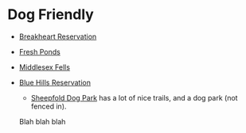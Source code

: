 # Dog Friendly

- [Breakheart Reservation](https://www.mass.gov/locations/breakheart-reservation) 
- [Fresh Ponds](https://www.cambridgema.gov/Water/freshpondreservation/reservationuserinformation/freshpondreservationtrails.aspx)
- [Middlesex Fells](https://www.mass.gov/locations/middlesex-fells-reservation)
- [Blue Hills Reservation](https://www.mass.gov/locations/blue-hills-reservation)
  - [Sheepfold Dog Park](https://www.google.com/search?rlz=1C1CHBF_enUS796US796&sxsrf=ALeKk00jEponfqqBoxvqgns-c-Pp4oQf3w:1607397010116&ei=du7OX5H0LbCzgge7zZuACQ&q=sheepfold%20dog%20park&oq=sheepfold+dog+park&gs_lcp=CgZwc3ktYWIQAzIOCC4QxwEQrwEQyQMQkwIyAggAMgIIADIGCAAQFhAeMgIIJjoECAAQRzoHCCMQyQMQJzoECCMQJzoECAAQQzoICC4QxwEQrwE6BwgAEBQQhwJQhRJYzhlg1BpoAHACeACAAawBiAHwCZIBBDAuMTCYAQCgAQGqAQdnd3Mtd2l6yAEIwAEB&sclient=psy-ab&ved=2ahUKEwii2rO-tL3tAhXCVN8KHb4PDv4QvS4wAHoECAEQIg&uact=5&tbs=lf:1,lf_ui:1&tbm=lcl&rflfq=1&num=10&rldimm=5405684125484635486&lqi=ChJzaGVlcGZvbGQgZG9nIHBhcmtIpOvNn5WrgIAIWjQKEnNoZWVwZm9sZCBkb2cgcGFyaxAAEAEQAhgAGAEYAiISc2hlZXBmb2xkIGRvZyBwYXJr&phdesc=fxFsKTDmwAY&rlst=f#rlfi=hd:;si:5405684125484635486,l,ChJzaGVlcGZvbGQgZG9nIHBhcmtIpOvNn5WrgIAIWjQKEnNoZWVwZm9sZCBkb2cgcGFyaxAAEAEQAhgAGAEYAiISc2hlZXBmb2xkIGRvZyBwYXJr,y,fxFsKTDmwAY;mv:[[42.456851199999996,-71.0925408],[42.3910641,-71.1076056]];tbs:lrf:!1m4!1u2!2m2!2m1!1e1!1m4!1u16!2m2!16m1!1e1!1m4!1u16!2m2!16m1!1e2!2m1!1e2!2m1!1e16!3sIAE,lf:1,lf_ui:1) has a lot of nice trails, and a dog park (not fenced in). 
  
  Blah blah blah

